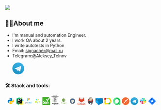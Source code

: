 <img src="https://media.giphy.com/media/ulZ7gQQz9jwZzv224n/giphy.gif" width="200"> 

## 👩‍💻About me
- I'm manual and automation Engineer.
- I work QA about 2 years.
- I write autotests in Python
- Email: signacher@mail.ru
- Telegram:@Aleksey_Telnov

<p>
  &#8287;&#8287;&#8287;&#8287;&#8287;
  <a href="https://t.me/Aleksey_Telnov"><img width="39px" alt="Telegram" title="Telegram" src="images/tg.png"></a>
  &#8287;
</p>


### 🛠️ Stack and tools:
<p  align="center">
  <code><img width="5%" title="Python" src="images/python.png"></code>
  <code><img width="5%" title="Pycharm" src="images/pycharm.png"></code>
  <code><img width="5%" title="Pytest" src="images/pytest.png"></code>
  <code><img width="5%" title="Selene" src="images/selene.png"></code>
  <code><img width="5%" title="Selenium" src="images/selenium.png"></code>
  <code><img width="5%" title="Requests" src="images/requests.png"></code>
  <code><img width="5%" title="Swagger" src="images/swagger.png"></code>
  <code><img width="5%" title="GitHub" src="images/github.png"></code>
  <code><img width="5%" title="GitLab" src="images/Gitlab.png"></code>
  <code><img width="5%" title="Jenkins" src="images/jenkins.png"></code>
  <code><img width="5%" title="Selenoid" src="images/selenoid.png"></code>
  <code><img width="5%" title="Allure Report" src="images/allure_report.png"></code>
  <code><img width="5%" title="Allure TestOps" src="images/allure_testops.png"></code>
  <code><img width="5%" title="Postman" src="images/postman.png"></code>
  <code><img width="5%" title="Telegram" src="images/tg.png"></code>
  <code><img width="5%" title="Slack" src="images/slack.png"></code>
  <code><img width="5%" title="Jira" src="images/jira.png"></code>
</p>
